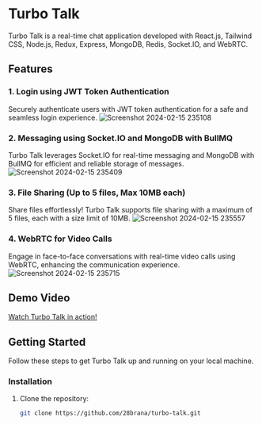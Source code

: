 # Turbo Talk

Turbo Talk is a real-time chat application developed with React.js, Tailwind CSS, Node.js, Redux, Express, MongoDB, Redis, Socket.IO, and WebRTC.

## Features

### 1. Login using JWT Token Authentication

Securely authenticate users with JWT token authentication for a safe and seamless login experience.
![Screenshot 2024-02-15 235108](https://github.com/28brana/Turbo-Talk/assets/66713164/db0465a3-0700-4488-a544-2e917907864c)

### 2. Messaging using Socket.IO and MongoDB with BullMQ

Turbo Talk leverages Socket.IO for real-time messaging and MongoDB with BullMQ for efficient and reliable storage of messages.
![Screenshot 2024-02-15 235409](https://github.com/28brana/Turbo-Talk/assets/66713164/0bb2a86f-2063-4ba5-9078-f5cb1ce089b8)

### 3. File Sharing (Up to 5 files, Max 10MB each)

Share files effortlessly! Turbo Talk supports file sharing with a maximum of 5 files, each with a size limit of 10MB.
![Screenshot 2024-02-15 235557](https://github.com/28brana/Turbo-Talk/assets/66713164/85b48e0e-df3b-496a-95f5-d6fdd4378e29)

### 4. WebRTC for Video Calls

Engage in face-to-face conversations with real-time video calls using WebRTC, enhancing the communication experience.
![Screenshot 2024-02-15 235715](https://github.com/28brana/Turbo-Talk/assets/66713164/7c0d7167-d072-4f88-94f4-aadfe72405c8)


## Demo Video

[Watch Turbo Talk in action!](https://drive.google.com/file/d/1p0dtl1_aXK1AfCdrk6TrkT6CjcUAHTuy/view?usp=drive_link)

## Getting Started

Follow these steps to get Turbo Talk up and running on your local machine.

### Installation

1. Clone the repository:
   ```bash
   git clone https://github.com/28brana/turbo-talk.git
